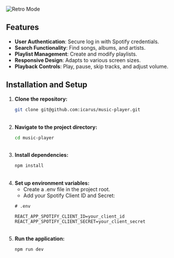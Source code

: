 ![Retro Mode](https://github.com/icarus/music-player/assets/119902348/8d468269-1f3f-437d-be55-31743d71e44d)

## Features
- **User Authentication**: Secure log in with Spotify credentials.
- **Search Functionality**: Find songs, albums, and artists.
- **Playlist Management**: Create and modify playlists.
- **Responsive Design**: Adapts to various screen sizes.
- **Playback Controls**: Play, pause, skip tracks, and adjust volume.

## Installation and Setup
1. **Clone the repository:**
   ```bash
   git clone git@github.com:icarus/music-player.git
   ```
   &nbsp;
2. **Navigate to the project directory:**
   ```bash
   cd music-player
   ```
   &nbsp;
3. **Install dependencies:**
   ```bash
   npm install  
   ```
   &nbsp;
4. **Set up environment variables:**
   - Create a .env file in the project root.
   - Add your Spotify Client ID and Secret:
   &nbsp;
   ```env
   # .env
   
   REACT_APP_SPOTIFY_CLIENT_ID=your_client_id
   REACT_APP_SPOTIFY_CLIENT_SECRET=your_client_secret
   ```
   &nbsp; 
5. **Run the application:**
   ```bash
   npm run dev  
   ```

